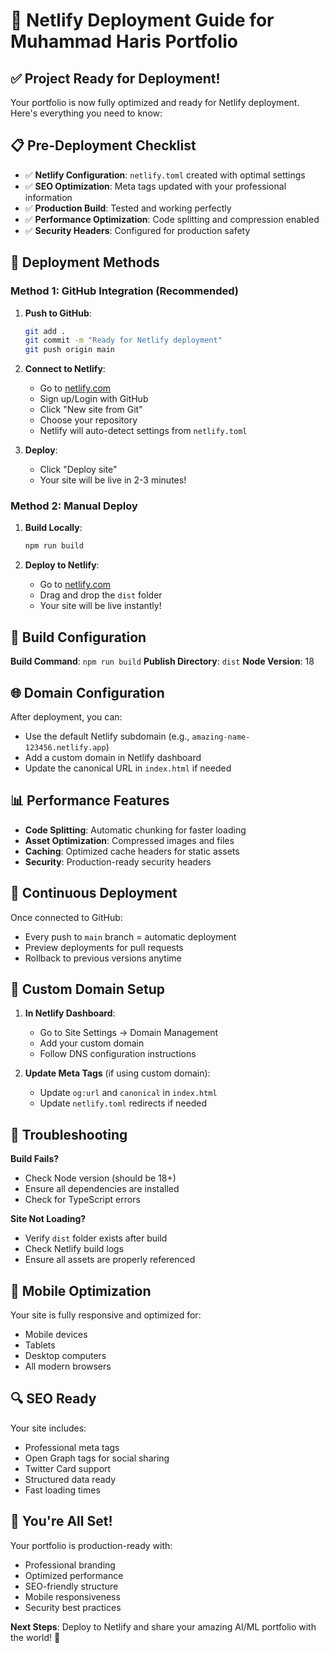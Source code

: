# 🚀 Netlify Deployment Guide for Muhammad Haris Portfolio

## ✅ Project Ready for Deployment!

Your portfolio is now fully optimized and ready for Netlify deployment. Here's everything you need to know:

## 📋 Pre-Deployment Checklist

- ✅ **Netlify Configuration**: `netlify.toml` created with optimal settings
- ✅ **SEO Optimization**: Meta tags updated with your professional information
- ✅ **Production Build**: Tested and working perfectly
- ✅ **Performance Optimization**: Code splitting and compression enabled
- ✅ **Security Headers**: Configured for production safety

## 🎯 Deployment Methods

### Method 1: GitHub Integration (Recommended)

1. **Push to GitHub**:
   ```bash
   git add .
   git commit -m "Ready for Netlify deployment"
   git push origin main
   ```

2. **Connect to Netlify**:
   - Go to [netlify.com](https://netlify.com)
   - Sign up/Login with GitHub
   - Click "New site from Git"
   - Choose your repository
   - Netlify will auto-detect settings from `netlify.toml`

3. **Deploy**:
   - Click "Deploy site"
   - Your site will be live in 2-3 minutes!

### Method 2: Manual Deploy

1. **Build Locally**:
   ```bash
   npm run build
   ```

2. **Deploy to Netlify**:
   - Go to [netlify.com](https://netlify.com)
   - Drag and drop the `dist` folder
   - Your site will be live instantly!

## 🔧 Build Configuration

**Build Command**: `npm run build`
**Publish Directory**: `dist`
**Node Version**: 18

## 🌐 Domain Configuration

After deployment, you can:
- Use the default Netlify subdomain (e.g., `amazing-name-123456.netlify.app`)
- Add a custom domain in Netlify dashboard
- Update the canonical URL in `index.html` if needed

## 📊 Performance Features

- **Code Splitting**: Automatic chunking for faster loading
- **Asset Optimization**: Compressed images and files
- **Caching**: Optimized cache headers for static assets
- **Security**: Production-ready security headers

## 🔄 Continuous Deployment

Once connected to GitHub:
- Every push to `main` branch = automatic deployment
- Preview deployments for pull requests
- Rollback to previous versions anytime

## 🎨 Custom Domain Setup

1. **In Netlify Dashboard**:
   - Go to Site Settings → Domain Management
   - Add your custom domain
   - Follow DNS configuration instructions

2. **Update Meta Tags** (if using custom domain):
   - Update `og:url` and `canonical` in `index.html`
   - Update `netlify.toml` redirects if needed

## 🚨 Troubleshooting

**Build Fails?**
- Check Node version (should be 18+)
- Ensure all dependencies are installed
- Check for TypeScript errors

**Site Not Loading?**
- Verify `dist` folder exists after build
- Check Netlify build logs
- Ensure all assets are properly referenced

## 📱 Mobile Optimization

Your site is fully responsive and optimized for:
- Mobile devices
- Tablets
- Desktop computers
- All modern browsers

## 🔍 SEO Ready

Your site includes:
- Professional meta tags
- Open Graph tags for social sharing
- Twitter Card support
- Structured data ready
- Fast loading times

## 🎉 You're All Set!

Your portfolio is production-ready with:
- Professional branding
- Optimized performance
- SEO-friendly structure
- Mobile responsiveness
- Security best practices

**Next Steps**: Deploy to Netlify and share your amazing AI/ML portfolio with the world! 🚀
